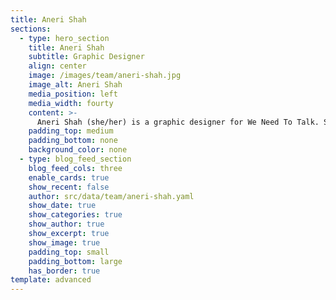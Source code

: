 ```yaml
---
title: Aneri Shah
sections:
  - type: hero_section
    title: Aneri Shah
    subtitle: Graphic Designer
    align: center
    image: /images/team/aneri-shah.jpg
    image_alt: Aneri Shah
    media_position: left
    media_width: fourty
    content: >-
      Aneri Shah (she/her) is a graphic designer for We Need To Talk. She is 16 years old and attends high school in the United States. She's always wanted to participate in activism because she believes it's important for people to express their opinions. Aneri enjoys playing piano, practicing lacrosse, and dancing. She also likes to listen to music, draw, and binge series on Netflix.
    padding_top: medium
    padding_bottom: none
    background_color: none
  - type: blog_feed_section
    blog_feed_cols: three
    enable_cards: true
    show_recent: false
    author: src/data/team/aneri-shah.yaml
    show_date: true
    show_categories: true
    show_author: true
    show_excerpt: true
    show_image: true
    padding_top: small
    padding_bottom: large
    has_border: true
template: advanced
---
```

